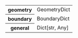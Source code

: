<table>
  <tr>
    <th>geometry</th>
    <td>GeometryDict</td>
  </tr>
  <tr>
    <th>boundary</th>
    <td>BoundaryDict</td>
  </tr>
  <tr>
    <th>general</th>
    <td>Dict[str, Any]</td>
  </tr>
</table>
